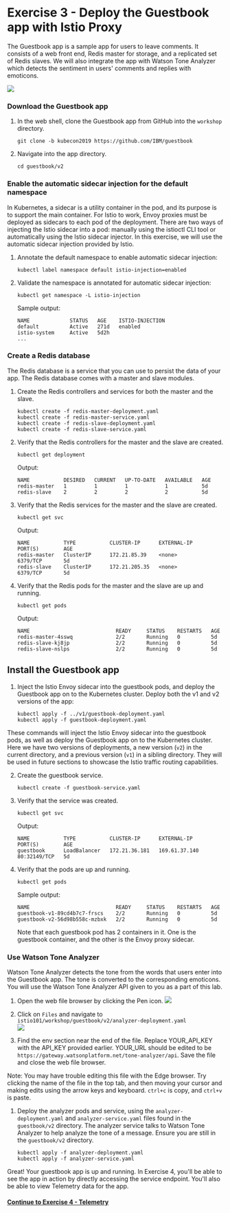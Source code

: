 # Exercise 3 - Deploy the Guestbook app with Istio Proxy

The Guestbook app is a sample app for users to leave comments. It consists of a web front end, Redis master for storage, and a replicated set of Redis slaves. We will also integrate the app with Watson Tone Analyzer which detects the sentiment in users' comments and replies with emoticons.

![](../README_images/istio1.jpg)

### Download the Guestbook app
1. In the web shell, clone the Guestbook app from GitHub into the `workshop` directory.

    ```shell
    git clone -b kubecon2019 https://github.com/IBM/guestbook
    ```

2. Navigate into the app directory.

    ```shell
    cd guestbook/v2
    ```

### Enable the automatic sidecar injection for the default namespace
In Kubernetes, a sidecar is a utility container in the pod, and its purpose is to support the main container. For Istio to work, Envoy proxies must be deployed as sidecars to each pod of the deployment. There are two ways of injecting the Istio sidecar into a pod: manually using the istioctl CLI tool or automatically using the Istio sidecar injector. In this exercise, we will use the automatic sidecar injection provided by Istio.

1. Annotate the default namespace to enable automatic sidecar injection:
    
    ``` shell
    kubectl label namespace default istio-injection=enabled
    ```
    
2. Validate the namespace is annotated for automatic sidecar injection:
    
    ``` shell
    kubectl get namespace -L istio-injection
    ```
    
    Sample output:
    ``` shell
    NAME             STATUS   AGE    ISTIO-INJECTION
    default          Active   271d   enabled
    istio-system     Active   5d2h
    ...
    ```

### Create a Redis database
The Redis database is a service that you can use to persist the data of your app. The Redis database comes with a master and slave modules.

1. Create the Redis controllers and services for both the master and the slave.

    ``` shell
    kubectl create -f redis-master-deployment.yaml
    kubectl create -f redis-master-service.yaml
    kubectl create -f redis-slave-deployment.yaml
    kubectl create -f redis-slave-service.yaml
    ```

2. Verify that the Redis controllers for the master and the slave are created.

    ```shell
    kubectl get deployment
    ```
    Output:
    ```shell
    NAME           DESIRED   CURRENT   UP-TO-DATE   AVAILABLE   AGE
    redis-master   1         1         1            1           5d
    redis-slave    2         2         2            2           5d
    ```

3. Verify that the Redis services for the master and the slave are created.

    ```shell
    kubectl get svc
    ```
    Output:
    ```shell
    NAME           TYPE           CLUSTER-IP      EXTERNAL-IP     PORT(S)        AGE
    redis-master   ClusterIP      172.21.85.39    <none>          6379/TCP       5d
    redis-slave    ClusterIP      172.21.205.35   <none>          6379/TCP       5d
    ```

4. Verify that the Redis pods for the master and the slave are up and running.

    ```shell
    kubectl get pods
    ```
    Output:
    ```shell
    NAME                            READY     STATUS    RESTARTS   AGE
    redis-master-4sswq              2/2       Running   0          5d
    redis-slave-kj8jp               2/2       Running   0          5d
    redis-slave-nslps               2/2       Running   0          5d
    ```

## Install the Guestbook app

1. Inject the Istio Envoy sidecar into the guestbook pods, and deploy the Guestbook app on to the Kubernetes cluster. Deploy both the v1 and v2 versions of the app:

    ```shell
    kubectl apply -f ../v1/guestbook-deployment.yaml
    kubectl apply -f guestbook-deployment.yaml
    ```

These commands will inject the Istio Envoy sidecar into the guestbook pods, as well as deploy the Guestbook app on to the Kubernetes cluster. Here we have two versions of deployments, a new version (`v2`) in the current directory, and a previous version (`v1`) in a sibling directory. They will be used in future sections to showcase the Istio traffic routing capabilities.

2. Create the guestbook service.

    ```shell
    kubectl create -f guestbook-service.yaml
    ```

3. Verify that the service was created.

    ```shell
    kubectl get svc
    ```
    Output:
    ```shell
    NAME           TYPE           CLUSTER-IP      EXTERNAL-IP     PORT(S)        AGE
    guestbook      LoadBalancer   172.21.36.181   169.61.37.140   80:32149/TCP   5d
    ```

4. Verify that the pods are up and running.

    ```shell
    kubectl get pods
    ```
    Sample output:
    ```shell
    NAME                            READY     STATUS    RESTARTS   AGE
    guestbook-v1-89cd4b7c7-frscs    2/2       Running   0          5d
    guestbook-v2-56d98b558c-mzbxk   2/2       Running   0          5d
    ```

    Note that each guestbook pod has 2 containers in it. One is the guestbook container, and the other is the Envoy proxy sidecar.


### Use Watson Tone Analyzer
Watson Tone Analyzer detects the tone from the words that users enter into the Guestbook app. The tone is converted to the corresponding emoticons. You will use the Watson Tone Analyzer API given to you as a part of this lab.

<!-- Create Watson Tone Analyzer in your own account.

1. Switch to your own account by logging in again.

    ```shell
    ibmcloud login
    ```

2. Choose your own account (NOT IBM) and `eu-de` as the region.
3. Create Watson Tone Analyzer service.

    ```shell
    ibmcloud resource service-instance-create my-tone-analyzer-service tone-analyzer lite eu-de
    ```
4. Create the service key for the Tone Analyzer service. This command should output the credentials you just created. You will need the value for **apikey** & **url** later.

    ```shell
    ibmcloud resource service-key-create tone-analyzer-key Manager --instance-name my-tone-analyzer-service
    ```
5. If you need to get the service-keys later, you can use the following command:

    ```shell
    ibmcloud resource service-key tone-analyzer-key
    ``` -->
1. Open the web file browser by clicking the Pen icon. ![](../README_images/fileeditor.png)

1. Click on `Files` and navigate to `istio101/workshop/guestbook/v2/analyzer-deployment.yaml`  
![](../README_images/fileeditor2.png)

1. Find the env section near the end of the file. Replace YOUR_API_KEY with the API_KEY provided earlier. YOUR_URL should be edited to be `https://gateway.watsonplatform.net/tone-analyzer/api`. Save the file and close the web file browser.

Note: You may have trouble editing this file with the Edge browser. Try clicking the name of the file in the top tab, and then moving your cursor and making edits using the arrow keys and keyboard. `ctrl+c` is copy, and `ctrl+v` is paste.

1.   Deploy the analyzer pods and service, using the `analyzer-deployment.yaml` and `analyzer-service.yaml` files found in the `guestbook/v2` directory. The analyzer service talks to Watson Tone Analyzer to help analyze the tone of a message. Ensure you are still in the `guestbook/v2` directory.

      ```shell
      kubectl apply -f analyzer-deployment.yaml
      kubectl apply -f analyzer-service.yaml
      ```

Great! Your guestbook app is up and running. In Exercise 4, you'll be able to see the app in action by directly accessing the service endpoint. You'll also be able to view Telemetry data for the app.

#### [Continue to Exercise 4 - Telemetry](../exercise-4/README.md)
